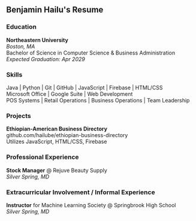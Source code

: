 ## Benjamin Hailu's Resume

### Education

**Northeastern University**  
*Boston, MA*  
Bachelor of Science in Computer Science & Business Administration  
*Expected Graduation: Apr 2029*

### Skills

Java | Python | Git | GitHub | JavaScript | Firebase | HTML/CSS  
Microsoft Office | Google Suite | Web Development  
POS Systems | Retail Operations | Business Operations | Team Leadership

### Projects

**Ethiopian-American Business Directory**  
github.com/hailube/ethiopian-business-directory  
Utilizes JavaScript, HTML/CSS, Firebase  

### Professional Experience

**Stock Manager** @ Rejuve Beauty Supply  
*Silver Spring, MD*

### Extracurricular Involvement / Informal Experience

**Instructor** for Machine Learning Society @ Springbrook High School  
*Silver Spring, MD*
